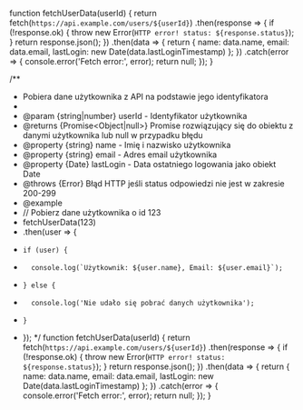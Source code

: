 function fetchUserData(userId) {
  return fetch(`https://api.example.com/users/${userId}`)
    .then(response => {
      if (!response.ok) {
        throw new Error(`HTTP error! status: ${response.status}`);
      }
      return response.json();
    })
    .then(data => {
      return {
        name: data.name,
        email: data.email,
        lastLogin: new Date(data.lastLoginTimestamp)
      };
    })
    .catch(error => {
      console.error('Fetch error:', error);
      return null;
    });
}

/**
 * Pobiera dane użytkownika z API na podstawie jego identyfikatora
 * 
 * @param {string|number} userId - Identyfikator użytkownika
 * @returns {Promise<Object|null>} Promise rozwiązujący się do obiektu z danymi użytkownika lub null w przypadku błędu
 * @property {string} name - Imię i nazwisko użytkownika
 * @property {string} email - Adres email użytkownika
 * @property {Date} lastLogin - Data ostatniego logowania jako obiekt Date
 * @throws {Error} Błąd HTTP jeśli status odpowiedzi nie jest w zakresie 200-299
 * @example
 * // Pobierz dane użytkownika o id 123
 * fetchUserData(123)
 *   .then(user => {
 *     if (user) {
 *       console.log(`Użytkownik: ${user.name}, Email: ${user.email}`);
 *     } else {
 *       console.log('Nie udało się pobrać danych użytkownika');
 *     }
 *   });
 */
function fetchUserData(userId) {
  return fetch(`https://api.example.com/users/${userId}`)
    .then(response => {
      if (!response.ok) {
        throw new Error(`HTTP error! status: ${response.status}`);
      }
      return response.json();
    })
    .then(data => {
      return {
        name: data.name,
        email: data.email,
        lastLogin: new Date(data.lastLoginTimestamp)
      };
    })
    .catch(error => {
      console.error('Fetch error:', error);
      return null;
    });
}